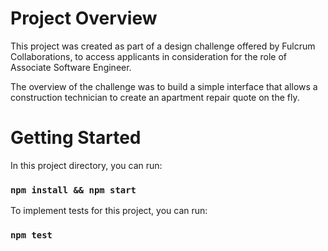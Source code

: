 # Project Overview

This project was created as part of a design challenge offered by Fulcrum Collaborations, to access applicants in consideration for the role of Associate Software Engineer.

The overview of the challenge was to build a simple interface that allows a construction technician to create an apartment repair quote on the fly.

# Getting Started

In this project directory, you can run:

### `npm install && npm start`

To implement tests for this project, you can run:

### `npm test`
